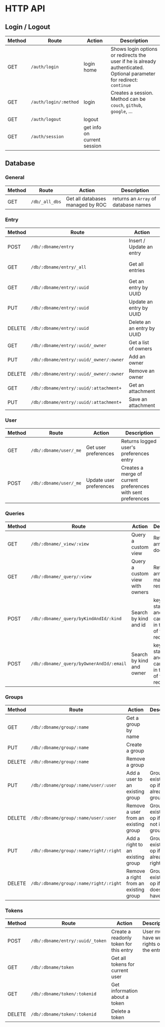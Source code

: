 # HTTP API

## Login / Logout

| Method | Route | Action | Description |
| ------ | ----- | ------ | ----------- |
| GET | `/auth/login` | login home | Shows login options or redirects the user if he is already authenticated.<br>Optional parameter for redirect: `continue` |
| GET | `/auth/login/:method` | login | Creates a session.<br>Method can be `couch`, `github`, `google`, ... |
| GET | `/auth/logout` | logout | |
| GET | `/auth/session` | get info on current session | |

## Database

### General

| Method | Route | Action | Description |
| ------ | ----- | ------ | ----------- |
| GET | `/db/_all_dbs` | Get all databases managed by ROC | returns an `Array` of database names |

### Entry

| Method | Route | Action | Description |
| ------ | ----- | ------ | ----------- |
| POST | `/db/:dbname/entry` | Insert / Update an entry | Based on _id or $id of the entry |
| GET | `/db/:dbname/entry/_all` | Get all entries | Returns an array of documents |
| GET | `/db/:dbname/entry/:uuid` | Get an entry by UUID | |
| PUT | `/db/:dbname/entry/:uuid` | Update an entry by UUID | |
| DELETE | `/db/:dbname/entry/:uuid` | Delete an an entry by UUID | |
| GET | `/db/:dbname/entry/:uuid/_owner` | Get a list of owners | |
| PUT | `/db/:dbname/entry/:uuid/_owner/:owner` | Add an owner | |
| DELETE | `/db/:dbname/entry/:uuid/_owner/:owner` | Remove an owner | |
| GET | `/db/:dbname/entry/:uuid/:attachment+` | Get an attachment | |
| PUT | `/db/:dbname/entry/:uuid/:attachment+` | Save an attachment | |

### User

| Method | Route | Action | Description |
| ------ | ----- | ------ | ----------- |
| GET | `/db/:dbname/user/_me` | Get user preferences | Returns logged user's preferences entry |
| POST | `/db/:dbname/user/_me` | Update user preferences | Creates a merge of current preferences with sent preferences |

### Queries

| Method | Route | Action | Description |
| ------ | ----- | ------ | ----------- |
| GET | `/db/:dbname/_view/:view` | Query a custom view | Returns an array of documents |
| GET | `/db/:dbname/_query/:view` | Query a custom view with owners | Returns an array of mapped results |
| POST | `/db/:dbname/_query/byKindAndId/:kind` | Search by kind and id | key, startkey and endkey can be set in the body of the request |
| POST | `/db/:dbname/_query/byOwnerAndId/:email` | Search by kind and owner | key, startkey and endkey can be set in the body of the request |

### Groups

| Method | Route | Action | Description |
| ------ | ----- | ------ | ----------- |
| GET | `/db/:dbname/group/:name` | Get a group by name | |
| PUT | `/db/:dbname/group/:name` | Create a group | |
| DELETE | `/db/:dbname/group/:name` | Remove a group | |
| PUT | `/db/:dbname/group/:name/user/:user` | Add a user to an existing group | Group must exist. No-op if user is already in group |
| DELETE | `/db/:dbname/group/:name/user/:user` | Remove a user from an existing group | Group must exist. No-op if user is not in group |
| PUT | `/db/:dbname/group/:name/right/:right` | Add a right to an existing group | Group must exist. No-op if group already has right |
| DELETE | `/db/:dbname/group/:name/right/:right` | Remove a right from an existing group | Group must exist. No-op if group does not have right |

### Tokens

| Method | Route | Action | Description |
| ------ | ----- | ------ | ----------- |
| POST | `/db/:dbname/entry/:uuid/_token` | Create a readonly token for this entry | User must have write rights on the entry |
| GET | `/db/:dbname/token` | Get all tokens for current user | |
| GET | `/db/:dbname/token/:tokenid` | Get information about a token | |
| DELETE | `/db/:dbname/token/:tokenid` | Delete a token | |
